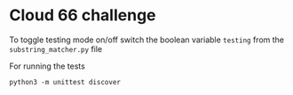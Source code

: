 # Cloud 66 challenge

To toggle testing mode on/off switch the boolean variable `testing` from the `substring_matcher.py` file

For running the tests

    python3 -m unittest discover